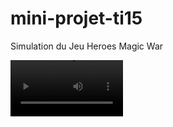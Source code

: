 # mini-projet-ti15
Simulation du Jeu Heroes Magic War

<video src='https://youtu.be/jSqpPLivnuE' width=180/>

